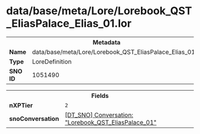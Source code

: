 <h1>data/base/meta/Lore/Lorebook_QST_EliasPalace_Elias_01.lor</h1><table><tr><th colspan="100%">Metadata</th></tr><tr><td><b>Name</b></td><td>data/base/meta/Lore/Lorebook_QST_EliasPalace_Elias_01.lor</td></tr><tr><td><b>Type</b></td><td>LoreDefinition</td></tr><tr><td><b>SNO ID</b></td><td>1051490</td></tr></table>

<table><tr><th colspan="100%">Fields</th></tr><tr><td><b>nXPTier</b></td><td><code>2</code></td></tr><tr><td><b>snoConversation</b></td><td><a href="..\Conversation\Lorebook_QST_EliasPalace_01.cnv.md">[DT_SNO] Conversation: "Lorebook_QST_EliasPalace_01"</a></td></tr></table>

